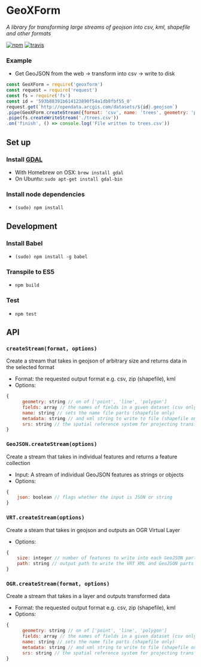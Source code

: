 # GeoXForm
 *A library for transforming large streams of geojson into csv, kml, shapefile and other formats*

[![npm][npm-img]][npm-url]
[![travis][travis-image]][travis-url]

### Example
- Get GeoJSON from the web -> transform into csv -> write to disk

``` javascript
const GeoXForm = require('geoxform')
const request = require('request')
const fs = require('fs')
const id = '593b88391b614123890f54a1db8fbf55_0'
request.get(`http://opendata.arcgis.com/datasets/${id}.geojson`)
.pipe(GeoXForm.createStream({format: 'csv', name: 'trees', geometry: 'point'}))
.pipe(fs.createWriteStream('./trees.csv'))
.on('finish', () => console.log('File written to trees.csv'))

```

## Set up
### Install [GDAL](http://www.gdal.org/)
- With Homebrew on OSX: `brew install gdal`
- On Ubuntu: `sudo apt-get install gdal-bin`

### Install node dependencies
- `(sudo) npm install`

## Development
### Install Babel
- `(sudo) npm install -g babel`

### Transpile to ES5
- `npm build`

### Test
- `npm test`

## API
### `createStream(format, options)`
Create a stream that takes in geojson of arbitrary size and returns data in the selected format
- Format: the requested output format e.g. csv, zip (shapefile), kml
- Options:
``` javascript
{
      geometry: string // on of ['point', 'line', 'polygon']
      fields: array // the names of fields in a given dataset (csv only)
      name: string // sets the name file parts (shapefile only)
      metadata: string // and xml string to write to file (shapefile only)
      srs: string // the spatial reference system for projecting transformed data (shapefile only)
}
```

### `GeoJSON.createStream(options)`
Create a stream that takes in individual features and returns a feature collection
- Input: A stream of individual GeoJSON features as strings or objects
- Options:
``` javascript
{
    json: boolean // flags whether the input is JSON or string
}
```

### `VRT.createStream(options)`
Create a steam that takes in geojson and outputs an OGR Virtual Layer
- Options:
``` javascript
{
    size: integer // number of features to write into each GeoJSON part, defaults to 5000
    path: string // output path to write the VRT XML and GeoJSON parts
}
```

### `OGR.createStream(format, options)`
Create a stream that takes in a layer and outputs transformed data
- Format: the requested output format e.g. csv, zip (shapefile), kml
- Options:
``` javascript
{
      geometry: string // on of ['point', 'line', 'polygon']
      fields: array // the names of fields in a given dataset (csv only)
      name: string // sets the name file parts (shapefile only)
      metadata: string // and xml string to write to file (shapefile only)
      srs: string // the spatial reference system for projecting transformed data (shapefile only)
}
```

[npm-img]: https://img.shields.io/npm/v/geoxform.svg?style=flat-square
[npm-url]: https://www.npmjs.com/package/geoxform
[travis-image]: https://img.shields.io/travis/koopjs/geoxform.svg?style=flat-square
[travis-url]: https://travis-ci.org/koopjs/geoxform

